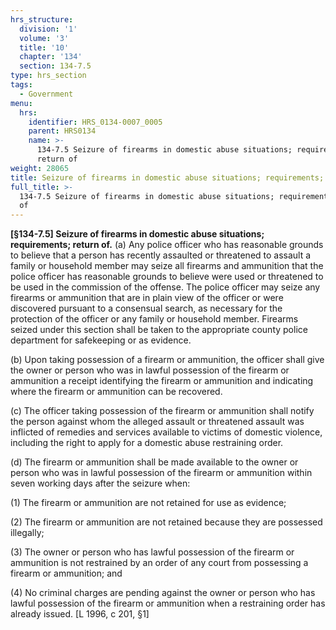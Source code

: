 ```yaml
---
hrs_structure:
  division: '1'
  volume: '3'
  title: '10'
  chapter: '134'
  section: 134-7.5
type: hrs_section
tags:
  - Government
menu:
  hrs:
    identifier: HRS_0134-0007_0005
    parent: HRS0134
    name: >-
      134-7.5 Seizure of firearms in domestic abuse situations; requirements;
      return of
weight: 28065
title: Seizure of firearms in domestic abuse situations; requirements; return of
full_title: >-
  134-7.5 Seizure of firearms in domestic abuse situations; requirements; return
  of
---
```

**[§134-7.5] Seizure of firearms in domestic abuse situations; requirements; return of.** (a) Any police officer who has reasonable grounds to believe that a person has recently assaulted or threatened to assault a family or household member may seize all firearms and ammunition that the police officer has reasonable grounds to believe were used or threatened to be used in the commission of the offense. The police officer may seize any firearms or ammunition that are in plain view of the officer or were discovered pursuant to a consensual search, as necessary for the protection of the officer or any family or household member. Firearms seized under this section shall be taken to the appropriate county police department for safekeeping or as evidence.

(b) Upon taking possession of a firearm or ammunition, the officer shall give the owner or person who was in lawful possession of the firearm or ammunition a receipt identifying the firearm or ammunition and indicating where the firearm or ammunition can be recovered.

(c) The officer taking possession of the firearm or ammunition shall notify the person against whom the alleged assault or threatened assault was inflicted of remedies and services available to victims of domestic violence, including the right to apply for a domestic abuse restraining order.

(d) The firearm or ammunition shall be made available to the owner or person who was in lawful possession of the firearm or ammunition within seven working days after the seizure when:

(1) The firearm or ammunition are not retained for use as evidence;

(2) The firearm or ammunition are not retained because they are possessed illegally;

(3) The owner or person who has lawful possession of the firearm or ammunition is not restrained by an order of any court from possessing a firearm or ammunition; and

(4) No criminal charges are pending against the owner or person who has lawful possession of the firearm or ammunition when a restraining order has already issued. [L 1996, c 201, §1]